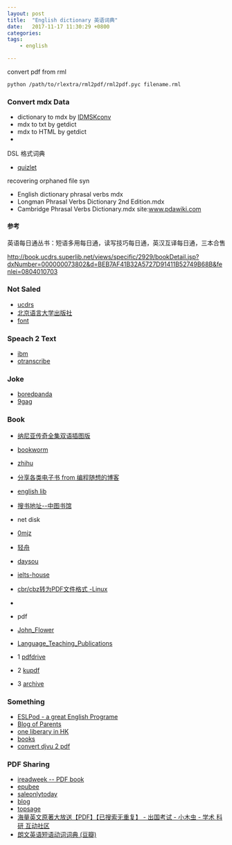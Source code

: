 ```yaml
---
layout: post
title:  "English dictionary 英语词典"
date:   2017-11-17 11:30:29 +0800
categories:  
tags: 
    - english

---
```


convert pdf from rml

```
python /path/to/rlextra/rml2pdf/rml2pdf.pyc filename.rml
```

### Convert mdx Data ###


* dictionary to mdx by [IDMSKconv](https://github.com/superfan89/IDMSKconv)
* mdx to txt by getdict
* mdx to HTML by getdict
* 
DSL 格式词典


* [quizlet](https://quizlet.com/240868543/learn)

recovering orphaned file
syn 

* English dictionary  phrasal verbs mdx
* Longman Phrasal Verbs Dictionary 2nd Edition.mdx
* Cambridge Phrasal Verbs Dictionary.mdx
site:www.pdawiki.com 

#### 参考 ####
英语每日通丛书：短语多用每日通，读写技巧每日通，英汉互译每日通，三本合售

http://book.ucdrs.superlib.net/views/specific/2929/bookDetail.jsp?dxNumber=000000073802&d=BEB7AF41B32A5727D91411B52749B68B&fenlei=0804010703

### Not Saled
* [ucdrs](http://book.ucdrs.superlib.net/views/specific/2929/bookDetail.jsp?dxNumber=161000061924&d=958D864D865CC39AE1A1D15301BC5675&fenlei=0804010603)
* [北京语言大学出版社](http://www.blcup.com/PList?_content=%E8%AF%8D%E6%B1%87)
* [font](https://www.zhihu.com/question/21759657)


### Speach 2 Text

* [ibm](https://www.ibm.com/watson/services/speech-to-text/)
* [otranscribe](http://otranscribe.com)

### Joke

* [boredpanda](http://www.boredpanda.com)
* [9gag](http://www.9gag.com)



### Book
* [纳尼亚传奇全集双语插图版](http://mebook.cc/17374.html)
* [bookworm](http://blog.sina.com.cn/s/blog_bf77e4cf0102xj5x.html)
* [zhihu](https://www.zhihu.com/question/39252272)
* [分享各类电子书 from 编程随想的博客](https://program-think.blogspot.com/2017/02/share-books.html)
* [english lib](http://gen.lib.rus.ec)
* [搜书地址--中图书馆](http://www.ucdrs.superlib.net/) 

* net disk
* [0mjz](http://www.0mjz.com/search)
* [轻舟](https://www.qzhou.com.cn) 
* [daysou](http://www.daysou.com/)
* [ielts-house](http://ielts-house.net/)
* [cbr/cbz转为PDF文件格式 -Linux](http://blog.topspeedsnail.com/archives/9496)
* 
* pdf
* [John_Flower](https://openlibrary.org/authors/OL1977421A/John_Flower)
* [Language_Teaching_Publications](https://openlibrary.org/publishers/Language_Teaching_Publications#published_in=1990&sort=edition_count)
* 1 [pdfdrive](https://www.pdfdrive.net/idioms-books.html)
* 2 [kupdf](https://kupdf.com/search/%20Dictionary/3)
* 3 [archive](https://archive.org/search.php?query=Vocabulary%20Flash%20Cards)
### Something  
* [ESLPod - a great English Programe](http://eslpod.com/)
* [Blog of Parents](http://www.lxwc.com.cn/post-472-1-1.html)
* [one liberary in HK](http://www.skhsbs.edu.hk/library/studyarea.htm)
* [books](http://www.ajhw.co.uk/books/index4.html#anchor308)
* [convert djvu 2 pdf](https://convertio.co/)

### PDF Sharing
* [ireadweek -- PDF book](http://www.ireadweek.com/index.php/Index/bookList.html?keyword=%E8%8B%B1%E8%AF%AD)
* [epubee](http://cn.epubee.com/)
* [saleonlytoday](http://saleonlytoday.info/ebook/270552-Walk-Amble-Stroll-Vocabulary-Building.html)
* [blog](http://blog.csdn.net/Imain/article/details/1371428)
* [topsage](http://club.topsage.com/thread-2736912-1-1.html)
* [海量英文原著大放送【PDF】【已搜索无重复】 - 出国考试 - 小木虫 - 学术 科研 互动社区](http://muchong.com/html/201711/1252657.html)
* [朗文英语短语动词词典 (豆瓣)](https://book.douban.com/subject/1031896/)
